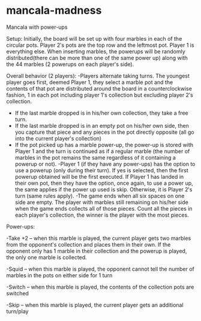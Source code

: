 # mancala-madness
Mancala with power-ups

Setup:
Initially, the board will be set up with four marbles in each of the circular pots. Player 2‛s pots are the top row and the leftmost pot. Player 1 is everything else. When inserting marbles, the powerups will be randomly distributed(there can be more than one of the same power up) along with the 44 marbles (2 powerups on each player‛s side).

Overall behavior (2 players):
-Players alternate taking turns. The youngest player goes first, deemed Player 1, they select a marble pot and the contents of that pot are distributed around the board in a counterclockwise fashion, 1 in each pot including player 1‛s collection but excluding player 2‛s collection.
- If the last marble dropped is in his/her own collection, they take a free turn.
- If the last marble dropped is in an empty pot on his/her own side, then you capture that piece and any pieces in the pot directly opposite (all go into the current player‛s collection)
- If the pot picked up has a marble power-up, the power-up is stored with Player 1 and the turn is continued as if a regular marble (the number of marbles in the pot remains the same regardless of it containing a powerup or not).
-Player 1 (if they have any power-ups) has the option to use a powerup (only during their turn). If yes is selected, then the first powerup obtained will be the first executed. If Player 1 has landed in their own pot, then they have the option, once again, to use a power up, the same applies if the power up used is skip. Otherwise, it is Player 2‛s turn (same rules apply).
-The game ends when all six spaces on one side are empty. The player with marbles still remaining on his/her side when the game ends collects all of those pieces. Count all the pieces in each player‛s collection, the winner is the player with the most pieces.


Power-ups:

-Take +2 – when this marble is played, the current player gets two marbles from the opponent‛s collection and places them in their own. If the opponent only has 1 marble in their collection and the powerup is played, the only one marble is collected.

-Squid – when this marble is played, the opponent cannot tell the number of marbles in the pots on either side for 1 turn

-Switch – when this marble is played, the contents of the collection pots are switched 

-Skip – when this marble is played, the current player gets an additional turn/play
